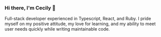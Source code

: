 ### Hi there, I'm Cecily 👋

Full-stack developer experienced in Typescript, React, and Ruby. I pride myself on my positive attitude, my love for learning, and my ability to meet user needs quickly while writing maintainable code.



<!--
**Cecily-R/Cecily-R** is a ✨ _special_ ✨ repository because its `README.md` (this file) appears on your GitHub profile.

Here are some ideas to get you started:

- 🔭 I’m currently working on ...
- 🌱 I’m currently learning ...
- 👯 I’m looking to collaborate on ...
- 🤔 I’m looking for help with ...
- 💬 Ask me about ...
- 📫 How to reach me: ...
- 😄 Pronouns: ...
- ⚡ Fun fact: ...
-->
